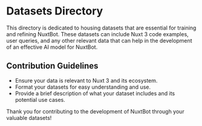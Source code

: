 # Datasets Directory

This directory is dedicated to housing datasets that are essential for training and refining NuxtBot. These datasets can include Nuxt 3 code examples, user queries, and any other relevant data that can help in the development of an effective AI model for NuxtBot.

## Contribution Guidelines

- Ensure your data is relevant to Nuxt 3 and its ecosystem.
- Format your datasets for easy understanding and use.
- Provide a brief description of what your dataset includes and its potential use cases.

Thank you for contributing to the development of NuxtBot through your valuable datasets!
